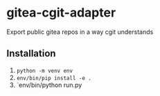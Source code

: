 # gitea-cgit-adapter

Export public gitea repos in a way cgit understands

## Installation

1. `python -m venv env`
2. `env/bin/pip install -e .`
3. `env/bin/python run.py <gitea app.ini> <cgitrepos>
